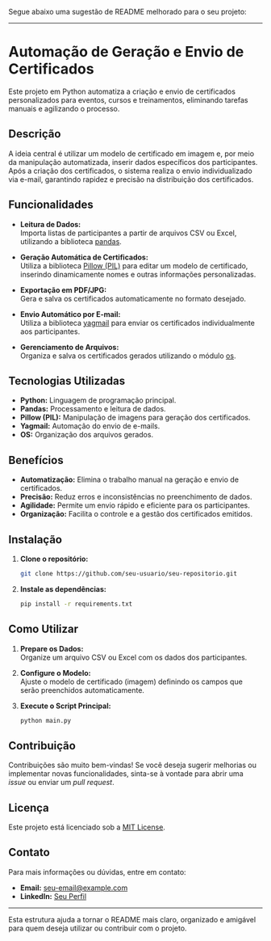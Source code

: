 Segue abaixo uma sugestão de README melhorado para o seu projeto:

---

# Automação de Geração e Envio de Certificados

Este projeto em Python automatiza a criação e envio de certificados personalizados para eventos, cursos e treinamentos, eliminando tarefas manuais e agilizando o processo.

## Descrição

A ideia central é utilizar um modelo de certificado em imagem e, por meio da manipulação automatizada, inserir dados específicos dos participantes. Após a criação dos certificados, o sistema realiza o envio individualizado via e-mail, garantindo rapidez e precisão na distribuição dos certificados.

## Funcionalidades

- **Leitura de Dados:**  
  Importa listas de participantes a partir de arquivos CSV ou Excel, utilizando a biblioteca [pandas](https://pandas.pydata.org/).

- **Geração Automática de Certificados:**  
  Utiliza a biblioteca [Pillow (PIL)](https://python-pillow.org/) para editar um modelo de certificado, inserindo dinamicamente nomes e outras informações personalizadas.

- **Exportação em PDF/JPG:**  
  Gera e salva os certificados automaticamente no formato desejado.

- **Envio Automático por E-mail:**  
  Utiliza a biblioteca [yagmail](https://github.com/kootenpv/yagmail) para enviar os certificados individualmente aos participantes.

- **Gerenciamento de Arquivos:**  
  Organiza e salva os certificados gerados utilizando o módulo [os](https://docs.python.org/3/library/os.html).

## Tecnologias Utilizadas

- **Python:** Linguagem de programação principal.
- **Pandas:** Processamento e leitura de dados.
- **Pillow (PIL):** Manipulação de imagens para geração dos certificados.
- **Yagmail:** Automação do envio de e-mails.
- **OS:** Organização dos arquivos gerados.

## Benefícios

- **Automatização:** Elimina o trabalho manual na geração e envio de certificados.
- **Precisão:** Reduz erros e inconsistências no preenchimento de dados.
- **Agilidade:** Permite um envio rápido e eficiente para os participantes.
- **Organização:** Facilita o controle e a gestão dos certificados emitidos.

## Instalação

1. **Clone o repositório:**

   ```bash
   git clone https://github.com/seu-usuario/seu-repositorio.git
   ```

2. **Instale as dependências:**

   ```bash
   pip install -r requirements.txt
   ```

## Como Utilizar

1. **Prepare os Dados:**  
   Organize um arquivo CSV ou Excel com os dados dos participantes.

2. **Configure o Modelo:**  
   Ajuste o modelo de certificado (imagem) definindo os campos que serão preenchidos automaticamente.

3. **Execute o Script Principal:**

   ```bash
   python main.py
   ```

## Contribuição

Contribuições são muito bem-vindas! Se você deseja sugerir melhorias ou implementar novas funcionalidades, sinta-se à vontade para abrir uma _issue_ ou enviar um _pull request_.

## Licença

Este projeto está licenciado sob a [MIT License](LICENSE).

## Contato

Para mais informações ou dúvidas, entre em contato:

- **Email:** seu-email@example.com
- **LinkedIn:** [Seu Perfil](https://www.linkedin.com/in/seu-perfil/)

---

Esta estrutura ajuda a tornar o README mais claro, organizado e amigável para quem deseja utilizar ou contribuir com o projeto.
